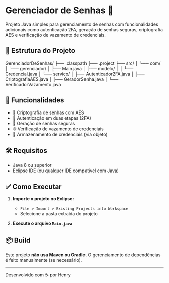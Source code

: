 # Gerenciador de Senhas 🔐

Projeto Java simples para gerenciamento de senhas com funcionalidades adicionais como autenticação 2FA, geração de senhas seguras, criptografia AES e verificação de vazamento de credenciais.

## 📁 Estrutura do Projeto

GerenciadorDeSenhas/
├── .classpath
├── .project
├── src/
│ └── com/
│ └── gerenciador/
│ ├── Main.java
│ ├── modelo/
│ │ └── Credencial.java
│ └── servico/
│ ├── Autenticador2FA.java
│ ├── CriptografiaAES.java
│ ├── GeradorSenha.java
│ └── VerificadorVazamento.java


## 🚀 Funcionalidades

- 🔐 Criptografia de senhas com AES
- 📱 Autenticação em duas etapas (2FA)
- 🔑 Geração de senhas seguras
- 🌐 Verificação de vazamento de credenciais
- 💾 Armazenamento de credenciais (via objeto)

## 🛠️ Requisitos

- Java 8 ou superior
- Eclipse IDE (ou qualquer IDE compatível com Java)

## ✅ Como Executar

1. **Importe o projeto no Eclipse:**
   - `File > Import > Existing Projects into Workspace`
   - Selecione a pasta extraída do projeto

2. **Execute o arquivo `Main.java`**

## 📦 Build

Este projeto **não usa Maven ou Gradle**. O gerenciamento de dependências é feito manualmente (se necessário).

---

Desenvolvido com ☕ por Henry
